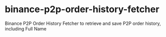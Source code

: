 # binance-p2p-order-history-fetcher
Binance P2P Order History Fetcher to retrieve and save P2P order history, including Full Name
